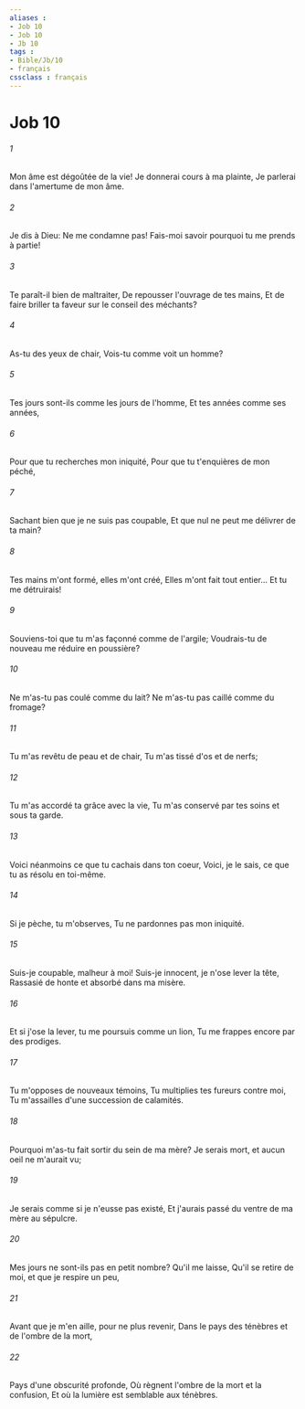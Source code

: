 ```yaml
---
aliases : 
- Job 10
- Job 10
- Jb 10
tags : 
- Bible/Jb/10
- français
cssclass : français
---
```


# Job 10

###### 1
Mon âme est dégoûtée de la vie! Je donnerai cours à ma plainte, Je parlerai dans l'amertume de mon âme.
###### 2
Je dis à Dieu: Ne me condamne pas! Fais-moi savoir pourquoi tu me prends à partie!
###### 3
Te paraît-il bien de maltraiter, De repousser l'ouvrage de tes mains, Et de faire briller ta faveur sur le conseil des méchants?
###### 4
As-tu des yeux de chair, Vois-tu comme voit un homme?
###### 5
Tes jours sont-ils comme les jours de l'homme, Et tes années comme ses années,
###### 6
Pour que tu recherches mon iniquité, Pour que tu t'enquières de mon péché,
###### 7
Sachant bien que je ne suis pas coupable, Et que nul ne peut me délivrer de ta main?
###### 8
Tes mains m'ont formé, elles m'ont créé, Elles m'ont fait tout entier... Et tu me détruirais!
###### 9
Souviens-toi que tu m'as façonné comme de l'argile; Voudrais-tu de nouveau me réduire en poussière?
###### 10
Ne m'as-tu pas coulé comme du lait? Ne m'as-tu pas caillé comme du fromage?
###### 11
Tu m'as revêtu de peau et de chair, Tu m'as tissé d'os et de nerfs;
###### 12
Tu m'as accordé ta grâce avec la vie, Tu m'as conservé par tes soins et sous ta garde.
###### 13
Voici néanmoins ce que tu cachais dans ton coeur, Voici, je le sais, ce que tu as résolu en toi-même.
###### 14
Si je pèche, tu m'observes, Tu ne pardonnes pas mon iniquité.
###### 15
Suis-je coupable, malheur à moi! Suis-je innocent, je n'ose lever la tête, Rassasié de honte et absorbé dans ma misère.
###### 16
Et si j'ose la lever, tu me poursuis comme un lion, Tu me frappes encore par des prodiges.
###### 17
Tu m'opposes de nouveaux témoins, Tu multiplies tes fureurs contre moi, Tu m'assailles d'une succession de calamités.
###### 18
Pourquoi m'as-tu fait sortir du sein de ma mère? Je serais mort, et aucun oeil ne m'aurait vu;
###### 19
Je serais comme si je n'eusse pas existé, Et j'aurais passé du ventre de ma mère au sépulcre.
###### 20
Mes jours ne sont-ils pas en petit nombre? Qu'il me laisse, Qu'il se retire de moi, et que je respire un peu,
###### 21
Avant que je m'en aille, pour ne plus revenir, Dans le pays des ténèbres et de l'ombre de la mort,
###### 22
Pays d'une obscurité profonde, Où règnent l'ombre de la mort et la confusion, Et où la lumière est semblable aux ténèbres.
